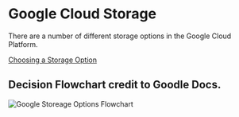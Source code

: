 # Google Cloud Storage

There are a number of different storage options in the Google Cloud Platform.

[Choosing a Storage Option](https://cloud.google.com/storage-options/)

## Decision Flowchart credit to Goodle Docs.
![Google Storeage Options Flowchart](https://cloud.google.com/images/storage-options/flowchart.svg)